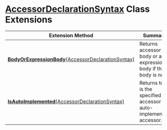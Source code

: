 # [AccessorDeclarationSyntax](https://docs.microsoft.com/en-us/dotnet/api/microsoft.codeanalysis.csharp.syntax.accessordeclarationsyntax) Class Extensions

| Extension Method | Summary |
| ---------------- | ------- |
| [**BodyOrExpressionBody**(AccessorDeclarationSyntax)](../../../../../Roslynator/CSharp/SyntaxExtensions/BodyOrExpressionBody/README.md#Roslynator_CSharp_SyntaxExtensions_BodyOrExpressionBody_Microsoft_CodeAnalysis_CSharp_Syntax_AccessorDeclarationSyntax_) | Returns accessor body or an expression body if the body is null\. |
| [**IsAutoImplemented**(AccessorDeclarationSyntax)](../../../../../Roslynator/CSharp/SyntaxExtensions/IsAutoImplemented/README.md) | Returns true is the specified accessor is auto\-implemented accessor\. |

